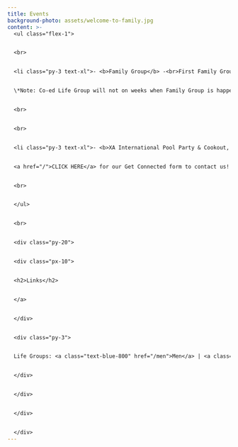 ```yaml
---
title: Events
background-photo: assets/welcome-to-family.jpg
content: >-
  <ul class="flex-1">


  <br>


  <li class="py-3 text-xl">- <b>Family Group</b> -<br>First Family Group meets <b>7 PM Wednesday, August 31st, Union 3407</b>. All life groups will meet for a time of worship and fellowship. If you're new to Chi Alpha, this is an opportunity for you to hear more about Chi Alpha and how it all goes back to our Lord and Savior Jesus Christ. Hope to see you there!


  \*Note: Co-ed Life Group will not on weeks when Family Group is happening.


  <br>


  <br>


  <li class="py-3 text-xl">- <b>XA International Pool Party & Cookout, 5-9 PM @ the Andringas' house</b> -<br>The weather is still warm, so why not enjoy some pool time? The Andringas' have a pool that we can swim in, and they have been gracious in providing FREE FOOD over a cookout as well! Whether you are an international or an American student, we hope you can join us, and you are free to bring a friend. Reach out to a life group leader, staff, or fill out a connect form if you are interested and would like a ride! <br>If you have a car, the address is 103 Morgan Bend Court, Chapel Hill, NC 27514.


  <a href="/">CLICK HERE</a> for our Get Connected form to contact us!


  <br>


  </ul>


  <br>


  <div class="py-20">


  <div class="px-10">


  <h2>Links</h2>


  </a>


  </div>


  <div class="py-3">


  Life Groups: <a class="text-blue-800" href="/men">Men</a> | <a class="text-blue-800" href="/women">Women</a>


  </div>


  </div>


  </div>


  </div>
---
```

